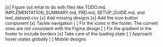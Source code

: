 [x] Figure out what to do with files like TODO.md, IMPLEMENTATION_SUMMARY.md, PRD.md, SETUP_GUIDE.md, and test_dataset.csv
[x] Add missing designs
[x] Add the icon button component
[x] Tackle navigation
[ ] Fix the icons in the footer. The current ones are not consistent with the Figma design
[ ] Fix the gradient in the footer to include borders
[x] Take care of the loading state
[ ] Approach hover states globally
[ ] Mobile designs